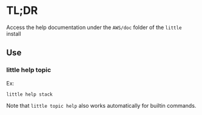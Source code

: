 # TL;DR

Access the help documentation under the `AWS/doc` folder of the `little` install

## Use

### little help topic

Ex:
```
little help stack
```

Note that `little topic help` also works automatically for builtin commands.
